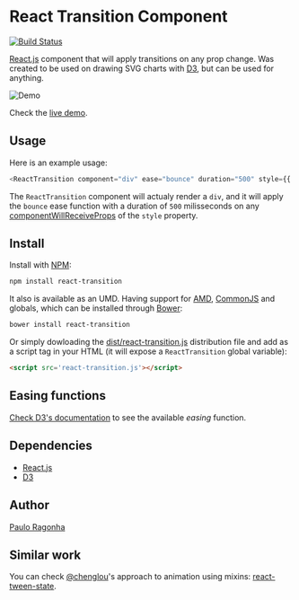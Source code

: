 # React Transition Component

[![Build Status](https://secure.travis-ci.org/pirelenito/react-transition.png)](https://travis-ci.org/pirelenito/react-transition)

[React.js](http://reactjs.com/) component that will apply transitions on any prop change. Was created to be used on drawing SVG charts with [D3](http://d3js.org/), but can be used for anything.

![Demo](https://rawgit.com/pirelenito/react-transition/master/demo-animation.gif)

Check the [live demo](https://rawgit.com/pirelenito/react-transition/master/index.html).

## Usage

Here is an example usage:

```js
<ReactTransition component="div" ease="bounce" duration="500" style={{ left: left }}/>
```

The `ReactTransition` component will actualy render a `div`, and it will apply the `bounce` ease function with a duration of `500` milisseconds on any [componentWillReceiveProps](http://facebook.github.io/react/docs/component-specs.html#updating-componentwillreceiveprops) of the `style` property.

## Install

Install with [NPM](http://npmjs.org/):

```bash
npm install react-transition
```

It also is available as an UMD. Having support for [AMD](https://github.com/amdjs/amdjs-api/wiki/AMD), [CommonJS](http://wiki.commonjs.org/wiki/CommonJS) and globals, which can be installed through [Bower](http://bower.io/):

```bash
bower install react-transition
```

Or simply dowloading the [dist/react-transition.js](https://raw.githubusercontent.com/pirelenito/react-transition/master/dist/react-transition.js) distribution file and add as a script tag in your HTML (it will expose a `ReactTransition` global variable):

```html
<script src='react-transition.js'></script>
```

## Easing functions

[Check D3's documentation](https://github.com/mbostock/d3/wiki/Transitions#d3_ease) to see the available *easing* function.

## Dependencies

* [React.js](http://reactjs.com/)
* [D3](http://d3js.org/)

## Author

[Paulo Ragonha](http://paulo.ragonha.me/)

## Similar work

You can check [@chenglou](https://github.com/chenglou)'s approach to animation using mixins: [react-tween-state](https://github.com/chenglou/react-tween-state).
